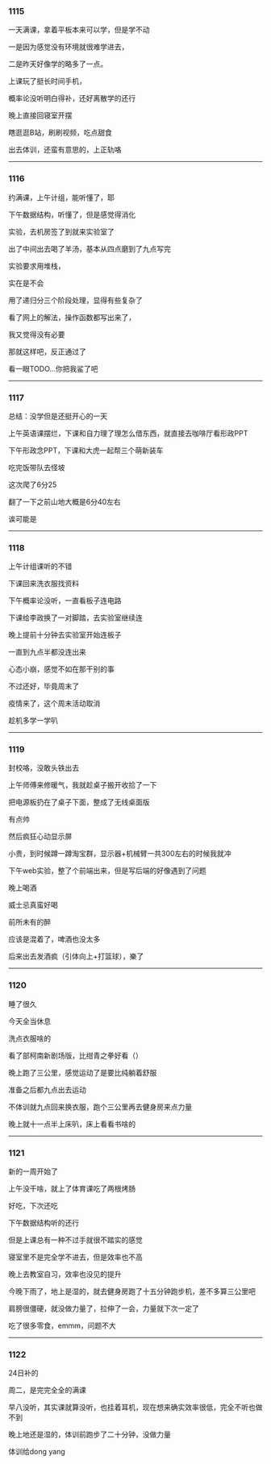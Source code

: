 ### 1115

一天满课，拿着平板本来可以学，但是学不动

一是因为感觉没有环境就很难学进去，

二是昨天好像学的略多了一点。

上课玩了挺长时间手机，

概率论没听明白得补，还好离散学的还行

晚上直接回寝室开摆

瞎逛逛B站，刷刷视频，吃点甜食

出去体训，还蛮有意思的，上正轨咯

___

### 1116

约满课，上午计组，能听懂了，耶

下午数据结构，听懂了，但是感觉得消化

实验，去机房签了到就来实验室了

出了中间出去喝了羊汤，基本从四点磨到了九点写完

实验要求用堆栈，

实在是不会

用了递归分三个阶段处理，显得有些复杂了

看了网上的解法，操作函数都写出来了，

我又觉得没有必要

那就这样吧，反正通过了

看一眼TODO...你把我鲨了吧

___

### 1117

总结：没学但是还挺开心的一天

上午英语课摆烂，下课和自力理了理怎么借东西，就直接去咖啡厅看形政PPT

下午形政念PPT，下课和大虎一起帮三个萌新装车

吃完饭带队去怪坡

这次爬了6分25

翻了一下之前山地大概是6分40左右

诶可能是

___

### 1118

上午计组课听的不错

下课回来洗衣服找资料

下午概率论没听，一直看板子连电路

下课给李政换了一对脚踏，去实验室继续连

晚上提前十分钟去实验室开始连板子

一直到九点半都没连出来

心态小崩，感觉不如在那干别的事

不过还好，毕竟周末了

疫情来了，这个周末活动取消

趁机多学一学叭

___

### 1119

封校咯，没敢头铁出去

上午师傅来修暖气，我就趁桌子搬开收拾了一下

把电源板扔在了桌子下面，整成了无线桌面版

有点帅

然后疯狂心动显示屏

小贵，到时候蹲一蹲淘宝群，显示器+机械臂一共300左右的时候我就冲

下午web实验，整了个前端出来，但是写后端的好像遇到了问题

晚上喝酒

威士忌真蛮好喝

前所未有的醉

应该是混着了，啤酒也没太多

后来出去发酒疯（引体向上+打篮球），樂了

___

### 1120

睡了很久

今天全当休息

洗点衣服啥的

看了部柯南新剧场版，比绀青之拳好看（）

晚上跑了三公里，感觉运动了是要比纯躺着舒服

准备之后都九点出去运动

不体训就九点回来换衣服，跑个三公里再去健身房来点力量

晚上就十一点半上床叭，床上看看书啥的

___

### 1121

新的一周开始了

上午没干啥，就上了体育课吃了两根烤肠

好吃，下次还吃

下午数据结构听的还行

但是上课总有一种不过手就很不踏实的感觉

寝室里不是完全学不进去，但是效率也不高

晚上去教室自习，效率也没见的提升

今晚下雨了，地上是湿的，就去健身房跑了十五分钟跑步机，差不多算三公里吧

肩膀很僵硬，就没做力量了，拉伸了一会，力量就下次一定了

吃了很多零食，emmm，问题不大

___

### 1122
24日补的

周二，是完完全全的满课

早八没听，其实课就算没听，也挂着耳机，现在想来确实效率很低，完全不听也做不到

晚上地还是湿的，体训前跑步了二十分钟，没做力量

体训给dong yang
<!--stackedit_data:
eyJoaXN0b3J5IjpbMjExODY5Mzc2NywtNzc3MzA3Nzg0LDkzMD
AxNzA4MCw5ODAwODMxOThdfQ==
-->